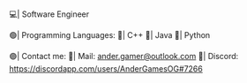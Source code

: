 💻| Software Engineer

🟢| Programming Languages:
📘| C++
📕| Java
📒| Python

🟣| Contact me:
📧| Mail: ander.gamer@outlook.com
💬| Discord: https://discordapp.com/users/AnderGamesOG#7266
